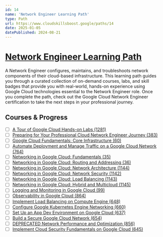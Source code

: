 ```yaml
---
id: 14
name: 'Network Engineer Learning Path'
type: Path
url: https://www.cloudskillsboost.google/paths/14
date: 2025-01-05
datePublished: 2024-08-21
---
```


# [Network Engineer Learning Path](https://www.cloudskillsboost.google/paths/14)

A Network Engineer configures, maintains, and troubleshoots network components of their cloud-based infrastructure. This learning path guides you through a curated collection of on-demand courses, labs, and skill badges that provide you with real-world, hands-on experience using Google Cloud technologies essential to the Network Engineer role. Once you complete the path, check out the Google Cloud Network Engineer certification to take the next steps in your professional journey.

## Courses & Progress

- [ ] [A Tour of Google Cloud Hands-on Labs (1281)](../courses/A-Tour-of-Google-Cloud-Hands-on-Labs.md)
- [ ] [Preparing for Your Professional Cloud Network Engineer Journey (383)](../courses/Preparing-for-Your-Professional-Cloud-Network-Engineer-Journey.md)
- [ ] [Google Cloud Fundamentals: Core Infrastructure (60)](../courses/Google-Cloud-Fundamentals-Core-Infrastructure.md)
- [ ] [Automate Deployment and Manage Traffic on a Google Cloud Network (764)](../courses/Automate-Deployment-and-Manage-Traffic-on-a-Google-Cloud-Network.md)
- [ ] [Networking in Google Cloud: Fundamentals (35)](../courses/Networking-in-Google-Cloud-Fundamentals.md)
- [ ] [Networking in Google Cloud: Routing and Addressing (36)](../courses/Networking-in-Google-Cloud-Routing-and-Addressing.md)
- [ ] [Networking in Google Cloud: Network Architecture (1144)](../courses/Networking-in-Google-Cloud-Network-Architecture.md)
- [ ] [Networking in Google Cloud: Network Security (1142)](../courses/Networking-in-Google-Cloud-Network-Security.md)
- [ ] [Networking in Google Cloud: Load Balancing (1143)](../courses/Networking-in-Google-Cloud-Load-Balancing.md)
- [ ] [Networking in Google Cloud: Hybrid and Multicloud (1145)](../courses/Networking-in-Google-Cloud-Hybrid-and-Multicloud.md)
- [ ] [Logging and Monitoring in Google Cloud (99)](../courses/Logging-and-Monitoring-in-Google-Cloud.md)
- [ ] [Observability in Google Cloud (864)](../courses/Observability-in-Google-Cloud.md)
- [ ] [Implement Load Balancing on Compute Engine (648)](../courses/Implement-Load-Balancing-on-Compute-Engine.md)
- [ ] [Configure Google Kubernetes Engine Networking (660)](../courses/Configure-Google-Kubernetes-Engine-Networking.md)
- [ ] [Set Up an App Dev Environment on Google Cloud (637)](../courses/Set-Up-an-App-Dev-Environment-on-Google-Cloud.md)
- [ ] [Build a Secure Google Cloud Network (654)](../courses/Build-a-Secure-Google-Cloud-Network.md)
- [ ] [DEPRECATED Network Performance and Optimization (856)](../courses/DEPRECATED-Network-Performance-and-Optimization.md)
- [ ] [Implement Cloud Security Fundamentals on Google Cloud (645)](../courses/Implement-Cloud-Security-Fundamentals-on-Google-Cloud.md)
